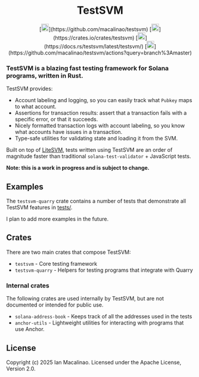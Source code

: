 <h1 align="center">
TestSVM
</h1>

<div align="center">
[<img alt="github" src="https://img.shields.io/badge/github-macalinao/testsvm-8da0cb?style=for-the-badge&labelColor=555555&logo=github" height="20">](https://github.com/macalinao/testsvm)
[<img alt="crates.io" src="https://img.shields.io/crates/v/testsvm.svg?style=for-the-badge&color=fc8d62&logo=rust" height="20">](https://crates.io/crates/testsvm)
[<img alt="docs.rs" src="https://img.shields.io/badge/docs.rs-testsvm-66c2a5?style=for-the-badge&labelColor=555555&logo=docs.rs" height="20">](https://docs.rs/testsvm/latest/testsvm/)
[<img alt="build status" src="https://img.shields.io/github/actions/workflow/status/macalinao/testsvm/ci.yml?branch=master&style=for-the-badge" height="20">](https://github.com/macalinao/testsvm/actions?query=branch%3Amaster)
</div>

### TestSVM is a blazing fast testing framework for Solana programs, written in Rust.

TestSVM provides:

- Account labeling and logging, so you can easily track what `Pubkey` maps to what account.
- Assertions for transaction results: assert that a transaction fails with a specific error, or that it succeeds.
- Nicely formatted transaction logs with account labeling, so you know what accounts have issues in a transaction.
- Type-safe utilities for validating state and loading it from the SVM.

Built on top of [LiteSVM](https://github.com/LiteSVM/litesvm), tests written using TestSVM are an order of magnitude faster than traditional `solana-test-validator` + JavaScript tests.

**Note: this is a work in progress and is subject to change.**

## Examples

The `testsvm-quarry` crate contains a number of tests that demonstrate all TestSVM features in [tests/](crates/testsvm-quarry/src/tests/).

I plan to add more examples in the future.

## Crates

There are two main crates that compose TestSVM:

- `testsvm` - Core testing framework
- `testsvm-quarry` - Helpers for testing programs that integrate with Quarry

### Internal crates

The following crates are used internally by TestSVM, but are not documented or intended for public use.

- `solana-address-book` - Keeps track of all the addresses used in the tests
- `anchor-utils` - Lightweight utilities for interacting with programs that use Anchor.

## License

Copyright (c) 2025 Ian Macalinao. Licensed under the Apache License, Version 2.0.
